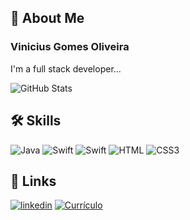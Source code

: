 
## 🚀 About Me
### Vinicius Gomes Oliveira


I'm a full stack developer...



![GitHub Stats](https://github-readme-stats.vercel.app/api?username=vinicius-g-oliv&theme=transparent&bg_color=000&border_color=30A3DC&show_icons=true&icon_color=30A3DC&title_color=E94D5F&text_color=FFF&hide_title=true)

## 🛠 Skills

![Java](https://img.shields.io/badge/Java-C3002F?&style=flat&logo=java)
![Swift](https://img.shields.io/badge/swift-F05138?&style=flat&logo=swift&logoColor=white)
![Swift](https://img.shields.io/badge/Git-F05138?&style=flat&logo=git&logoColor=white)
![HTML](https://img.shields.io/badge/HTML-E34F26?&style=flat&logo=html5&logoColor=white)
![CSS3](https://img.shields.io/badge/CSS3-2480E6?&style=flat&logo=css3&logoColor=white)



## 🔗 Links

[![linkedin](https://img.shields.io/badge/Linkedin-2480E6?&style=flat&logo=linkedin&logoColor=white)](https://www.linkedin.com/in/vinciusgoliveira/)
[![Currículo](https://img.shields.io/badge/Currículo-000?&style=flat&logo=notion&logoColor=white)](https://www.notion.so/arkivo/Vinicius-Gomes-Oliveira-9bac63e535784e4dbc9f18e767b58472?pvs=4)

